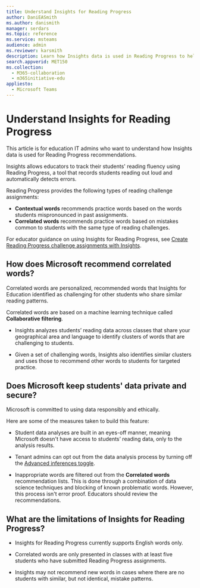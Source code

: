 ```yaml
---
title: Understand Insights for Reading Progress
author: DaniEASmith
ms.author: danismith
manager: serdars
ms.topic: reference
ms.service: msteams
audience: admin
ms.reviewer: karsmith
description: Learn how Insights data is used in Reading Progress to help improve students' reading proficiency.
search.appverid: MET150
ms.collection: 
  - M365-collaboration
  - m365initiative-edu
appliesto: 
  - Microsoft Teams
---
```


# Understand Insights for Reading Progress

This article is for education IT admins who want to understand how Insights data is used for Reading Progress recommendations.

Insights allows educators to track their students' reading fluency using Reading Progress, a tool that records students reading out loud and automatically detects errors.

Reading Progress provides the following types of reading challenge assignments:

- **Contextual words** recommends practice words based on the words students mispronounced in past assignments.
- **Correlated words** recommends practice words based on mistakes common to students with the same type of reading challenges.

For educator guidance on using Insights for Reading Progress, see [Create Reading Progress challenge assignments with Insights](https://support.microsoft.com/topic/c2f8f4c0-69d5-4302-b3a5-ee4dfb7a8ffe).

## How does Microsoft recommend correlated words?

Correlated words are personalized, recommended words that Insights for Education identified as challenging for other students who share similar reading patterns.

Correlated words are based on a machine learning technique called **Collaborative filtering**.

- Insights analyzes students’ reading data across classes that share your geographical area and language to identify clusters of words that are challenging to students.

- Given a set of challenging words, Insights also identifies similar clusters and uses those to recommend other words to students for targeted practice.

## Does Microsoft keep students' data private and secure?

Microsoft is committed to using data responsibly and ethically.

Here are some of the measures taken to build this feature:

- Student data analyses are built in an eyes-off manner, meaning Microsoft doesn't have access to students’ reading data, only to the analysis results.

- Tenant admins can opt out from the data analysis process by turning off the [Advanced inferences toggle](/class-insights#turn-on-and-off-advanced-inferences-in-insights).

- Inappropriate words are filtered out from the **Correlated words** recommendation lists. This is done through a combination of data science techniques and blocking of known problematic words. However, this process isn't error proof. Educators should review the recommendations.

## What are the limitations of Insights for Reading Progress?

- Insights for Reading Progress currently supports English words only.

- Correlated words are only presented in classes with at least five students who have submitted Reading Progress assignments.

- Insights may not recommend new words in cases where there are no students with similar, but not identical, mistake patterns.
